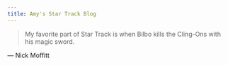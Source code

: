```yaml
---
title: Amy's Star Track Blog
---
```


> My favorite part of Star Track is when Bilbo kills the Cling-Ons with his magic sword.

— Nick Moffitt
